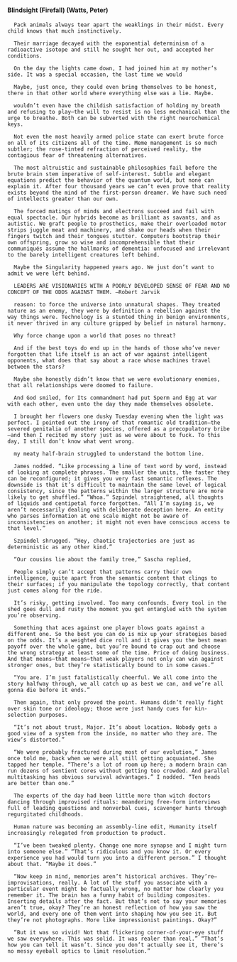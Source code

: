 #### Blindsight (Firefall) (Watts, Peter)
      Pack animals always tear apart the weaklings in their midst. Every child knows that much instinctively.

      Their marriage decayed with the exponential determinism of a radioactive isotope and still he sought her out, and accepted her conditions.

      On the day the lights came down, I had joined him at my mother’s side. It was a special occasion, the last time we would

      Maybe, just once, they could even bring themselves to be honest, there in that other world where everything else was a lie. Maybe.

      wouldn’t even have the childish satisfaction of holding my breath and refusing to play—the will to resist is no less mechanical than the urge to breathe. Both can be subverted with the right neurochemical keys.

      Not even the most heavily armed police state can exert brute force on all of its citizens all of the time. Meme management is so much subtler; the rose-tinted refraction of perceived reality, the contagious fear of threatening alternatives.

      The most altruistic and sustainable philosophies fail before the brute brain stem imperative of self-interest. Subtle and elegant equations predict the behavior of the quantum world, but none can explain it. After four thousand years we can’t even prove that reality exists beyond the mind of the first-person dreamer. We have such need of intellects greater than our own.

      The forced matings of minds and electrons succeed and fail with equal spectacle. Our hybrids become as brilliant as savants, and as autistic. We graft people to prosthetics, make their overloaded motor strips juggle meat and machinery, and shake our heads when their fingers twitch and their tongues stutter. Computers bootstrap their own offspring, grow so wise and incomprehensible that their communiqués assume the hallmarks of dementia: unfocused and irrelevant to the barely intelligent creatures left behind.

      Maybe the Singularity happened years ago. We just don’t want to admit we were left behind.

      LEADERS ARE VISIONARIES WITH A POORLY DEVELOPED SENSE OF FEAR AND NO CONCEPT OF THE ODDS AGAINST THEM. —Robert Jarvik

      reason: to force the universe into unnatural shapes. They treated nature as an enemy, they were by definition a rebellion against the way things were. Technology is a stunted thing in benign environments, it never thrived in any culture gripped by belief in natural harmony.

      Why force change upon a world that poses no threat?

      And if the best toys do end up in the hands of those who’ve never forgotten that life itself is an act of war against intelligent opponents, what does that say about a race whose machines travel between the stars?

      Maybe she honestly didn’t know that we were evolutionary enemies, that all relationships were doomed to failure.

      And God smiled, for Its commandment had put Sperm and Egg at war with each other, even unto the day they made themselves obsolete.

      I brought her flowers one dusky Tuesday evening when the light was perfect. I pointed out the irony of that romantic old tradition—the severed genitalia of another species, offered as a precopulatory bribe—and then I recited my story just as we were about to fuck. To this day, I still don’t know what went wrong.

      my meaty half-brain struggled to understand the bottom line.

      James nodded. “Like processing a line of text word by word, instead of looking at complete phrases. The smaller the units, the faster they can be reconfigured; it gives you very fast semantic reflexes. The downside is that it’s difficult to maintain the same level of logical consistency, since the patterns within the larger structure are more likely to get shuffled.” “Whoa.” Szpindel straightened, all thoughts of liquids and centipetal force forgotten. “All I’m saying is, we aren’t necessarily dealing with deliberate deception here. An entity who parses information at one scale might not be aware of inconsistencies on another; it might not even have conscious access to that level.”

      Szpindel shrugged. “Hey, chaotic trajectories are just as deterministic as any other kind.”

      “Our cousins lie about the family tree,” Sascha replied,

      People simply can’t accept that patterns carry their own intelligence, quite apart from the semantic content that clings to their surfaces; if you manipulate the topology correctly, that content just comes along for the ride.

      It’s risky, getting involved. Too many confounds. Every tool in the shed goes dull and rusty the moment you get entangled with the system you’re observing.

      Something that aces against one player blows goats against a different one. So the best you can do is mix up your strategies based on the odds. It’s a weighted dice roll and it gives you the best mean payoff over the whole game, but you’re bound to crap out and choose the wrong strategy at least some of the time. Price of doing business. And that means—that means—that weak players not only can win against stronger ones, but they’re statistically bound to in some cases.”

      “You are. I’m just fatalistically cheerful. We all come into the story halfway through, we all catch up as best we can, and we’re all gonna die before it ends.”

      Then again, that only proved the point. Humans didn’t really fight over skin tone or ideology; those were just handy cues for kin-selection purposes.

      “It’s not about trust, Major. It’s about location. Nobody gets a good view of a system from the inside, no matter who they are. The view’s distorted.”

      “We were probably fractured during most of our evolution,” James once told me, back when we were all still getting acquainted. She tapped her temple. “There’s a lot of room up here; a modern brain can run dozens of sentient cores without getting too crowded. And parallel multitasking has obvious survival advantages.” I nodded. “Ten heads are better than one.”

      The experts of the day had been little more than witch doctors dancing through improvised rituals: meandering free-form interviews full of leading questions and nonverbal cues, scavenger hunts through regurgitated childhoods.

      Human nature was becoming an assembly-line edit, Humanity itself increasingly relegated from production to product.

      “I’ve been tweaked plenty. Change one more synapse and I might turn into someone else.” “That’s ridiculous and you know it. Or every experience you had would turn you into a different person.” I thought about that. “Maybe it does.”

      “Now keep in mind, memories aren’t historical archives. They’re—improvisations, really. A lot of the stuff you associate with a particular event might be factually wrong, no matter how clearly you remember it. The brain has a funny habit of building composites. Inserting details after the fact. But that’s not to say your memories aren’t true, okay? They’re an honest reflection of how you saw the world, and every one of them went into shaping how you see it. But they’re not photographs. More like impressionist paintings. Okay?”

      “But it was so vivid! Not that flickering corner-of-your-eye stuff we saw everywhere. This was solid. It was realer than real.” “That’s how you can tell it wasn’t. Since you don’t actually see it, there’s no messy eyeball optics to limit resolution.”

